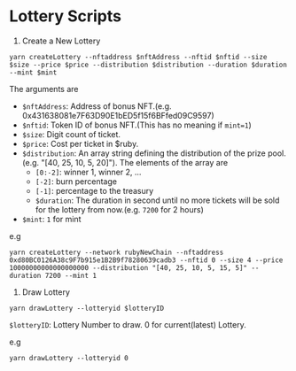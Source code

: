 # Lottery Scripts

1. Create a New Lottery

```
yarn createLottery --nftaddress $nftAddress --nftid $nftid --size $size --price $price --distribution $distribution --duration $duration --mint $mint
```

The arguments are

* `$nftAddress`: Address of bonus NFT.(e.g. 0x431638081e7F63D90E1bED5f15f6BFfed09C9597)
* `$nftid`: Token ID of bonus NFT.(This has no meaning if `mint=1`)
* `$size`: Digit count of ticket.
* `$price`: Cost per ticket in $ruby.
* `$distribution`: An array string defining the distribution of the prize pool.(e.g. "[40, 25, 10, 5, 20]"). The elements of the array are
  * `[0:-2]`: winner 1, winner 2, ...
  * `[-2]`: burn percentage
  * `[-1]`: percentage to the treasury
  * `$duration`: The duration in second until no more tickets will be sold for the lottery from now.(e.g. `7200` for 2 hours)
* `$mint`: `1` for mint

e.g 
```
yarn createLottery --network rubyNewChain --nftaddress 0xd80BC0126A38c9F7b915e1B2B9f78280639cadb3 --nftid 0 --size 4 --price 10000000000000000000 --distribution "[40, 25, 10, 5, 15, 5]" --duration 7200 --mint 1
```
1. Draw Lottery

```
yarn drawLottery --lotteryid $lotteryID
```

`$lotteryID`: Lottery Number to draw. 0 for current(latest) Lottery.

e.g
```
yarn drawLottery --lotteryid 0
```
